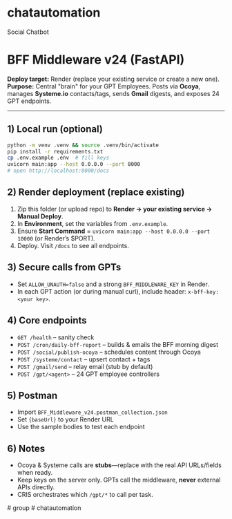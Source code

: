# chatautomation
Social Chatbot

# BFF Middleware v24 (FastAPI)

**Deploy target:** Render (replace your existing service or create a new one).  
**Purpose:** Central "brain" for your GPT Employees. Posts via **Ocoya**, manages **Systeme.io** contacts/tags, sends **Gmail** digests, and exposes 24 GPT endpoints.

---

## 1) Local run (optional)

```bash
python -m venv .venv && source .venv/bin/activate
pip install -r requirements.txt
cp .env.example .env  # fill keys
uvicorn main:app --host 0.0.0.0 --port 8000
# open http://localhost:8000/docs
```

## 2) Render deployment (replace existing)

1. Zip this folder (or upload repo) to **Render → your existing service → Manual Deploy**.
2. In **Environment**, set the variables from `.env.example`.
3. Ensure **Start Command** = `uvicorn main:app --host 0.0.0.0 --port 10000` (or Render’s $PORT).
4. Deploy. Visit `/docs` to see all endpoints.

## 3) Secure calls from GPTs

- Set `ALLOW_UNAUTH=false` and a strong `BFF_MIDDLEWARE_KEY` in Render.
- In each GPT action (or during manual curl), include header: `x-bff-key: <your key>`.

## 4) Core endpoints

- `GET /health` – sanity check
- `POST /cron/daily-bff-report` – builds & emails the BFF morning digest
- `POST /social/publish-ocoya` – schedules content through Ocoya
- `POST /systeme/contact` – upsert contact + tags
- `POST /gmail/send` – relay email (stub by default)
- `POST /gpt/<agent>` – 24 GPT employee controllers

## 5) Postman

- Import `BFF_Middleware_v24.postman_collection.json`
- Set `{baseUrl}` to your Render URL
- Use the sample bodies to test each endpoint

## 6) Notes

- Ocoya & Systeme calls are **stubs**—replace with the real API URLs/fields when ready.
- Keep keys on the server only. GPTs call the middleware, **never** external APIs directly.
- CRIS orchestrates which `/gpt/*` to call per task.

#   g r o u p 
 
 #   c h a t a u t o m a t i o n 
 
 